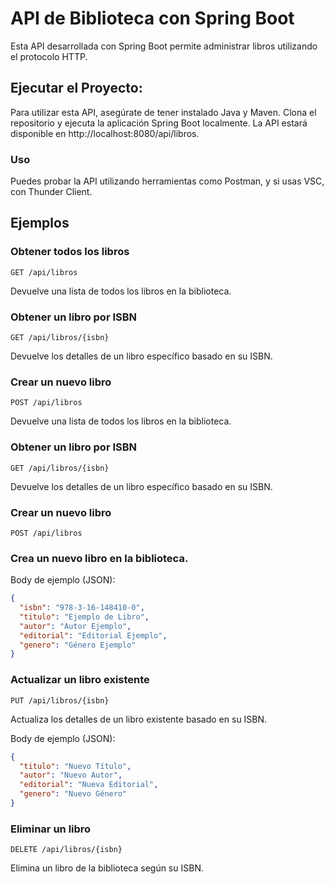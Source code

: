 # API de Biblioteca con Spring Boot

Esta API desarrollada con Spring Boot permite administrar libros utilizando el protocolo HTTP.

## Ejecutar el Proyecto:
Para utilizar esta API, asegúrate de tener instalado Java y Maven. Clona el repositorio y ejecuta la aplicación Spring Boot localmente. La API estará disponible en http://localhost:8080/api/libros.

### Uso
Puedes probar la API utilizando herramientas como Postman, y si usas VSC, con Thunder Client.

## Ejemplos

### Obtener todos los libros
```
GET /api/libros
```
Devuelve una lista de todos los libros en la biblioteca.

### Obtener un libro por ISBN
```
GET /api/libros/{isbn}
```
Devuelve los detalles de un libro específico basado en su ISBN.

### Crear un nuevo libro
```
POST /api/libros
```
Devuelve una lista de todos los libros en la biblioteca.

### Obtener un libro por ISBN
```
GET /api/libros/{isbn}
```
Devuelve los detalles de un libro específico basado en su ISBN.

### Crear un nuevo libro
```
POST /api/libros
```
### Crea un nuevo libro en la biblioteca.

Body de ejemplo (JSON):
```json
{
  "isbn": "978-3-16-148410-0",
  "titulo": "Ejemplo de Libro",
  "autor": "Autor Ejemplo",
  "editorial": "Editorial Ejemplo",
  "genero": "Género Ejemplo"
}
```

### Actualizar un libro existente
```
PUT /api/libros/{isbn}
```
Actualiza los detalles de un libro existente basado en su ISBN.

Body de ejemplo (JSON):
```json
{
  "titulo": "Nuevo Título",
  "autor": "Nuevo Autor",
  "editorial": "Nueva Editorial",
  "genero": "Nuevo Género"
}
```

### Eliminar un libro
```
DELETE /api/libros/{isbn}
```
Elimina un libro de la biblioteca según su ISBN.
